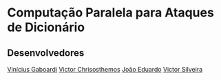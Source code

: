 # Computação Paralela para Ataques de Dicionário

## Desenvolvedores
[Vinícius Gaboardi](https://www.linkedin.com/in/vin%C3%ADcius-gaboardi-silva-710024325/)
[Victor Chrisosthemos](https://www.linkedin.com/in/victor-c-6a9081b0/)
[João Eduardo]()
[Victor Silveira]()
